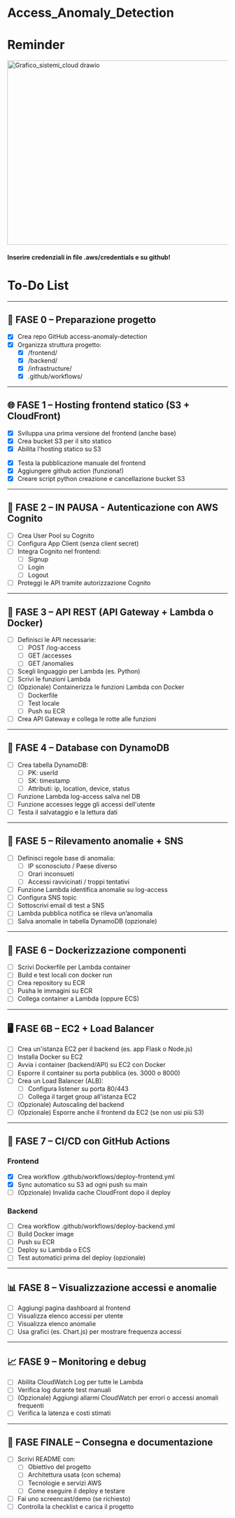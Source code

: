 # Access_Anomaly_Detection

# Reminder
<img width="781" height="421" alt="Grafico_sistemi_cloud drawio" src="https://github.com/user-attachments/assets/0eb271e5-d839-4cad-ac95-c049c325201b" />

#### Inserire credenziali in file .aws/credentials e su github!

# To-Do List 

---

## 🔧 FASE 0 – Preparazione progetto

- [x] Crea repo GitHub access-anomaly-detection
- [x] Organizza struttura progetto:
  - [x] /frontend/
  - [x] /backend/
  - [x] /infrastructure/
  - [x] .github/workflows/
<!-- non si può fare con aws learner lab
- [ ] Configura utente IAM con permessi adeguati su:
  - [ ] S3, Lambda, API Gateway, DynamoDB
  - [ ] Cognito, SNS, CloudWatch, ECR/ECS -->

---

## 🌐 FASE 1 – Hosting frontend statico (S3 + CloudFront)

- [x] Sviluppa una prima versione del frontend (anche base)
- [x] Crea bucket S3 per il sito statico
- [x] Abilita l'hosting statico su S3
<!-- non si può fare cib aws learner lab
- [ ] Configura CloudFront:
  - [ ] Collegalo al bucket S3
  - [ ] Aggiungi HTTPS con certificato -->
- [x] Testa la pubblicazione manuale del frontend
- [x] Aggiungere github action (funziona!)
- [x] Creare script python creazione e cancellazione bucket S3

---

## 🔐 FASE 2 – IN PAUSA - Autenticazione con AWS Cognito 

- [ ] Crea User Pool su Cognito
- [ ] Configura App Client (senza client secret)
- [ ] Integra Cognito nel frontend:
  - [ ] Signup
  - [ ] Login
  - [ ] Logout
- [ ] Proteggi le API tramite autorizzazione Cognito

---

## 📡 FASE 3 – API REST (API Gateway + Lambda o Docker)

- [ ] Definisci le API necessarie:
  - [ ] POST /log-access
  - [ ] GET /accesses
  - [ ] GET /anomalies
- [ ] Scegli linguaggio per Lambda (es. Python)
- [ ] Scrivi le funzioni Lambda
- [ ] (Opzionale) Containerizza le funzioni Lambda con Docker
  - [ ] Dockerfile
  - [ ] Test locale
  - [ ] Push su ECR
- [ ] Crea API Gateway e collega le rotte alle funzioni

---

## 💾 FASE 4 – Database con DynamoDB

- [ ] Crea tabella DynamoDB:
  - [ ] PK: userId
  - [ ] SK: timestamp
  - [ ] Attributi: ip, location, device, status
- [ ] Funzione Lambda log-access salva nel DB
- [ ] Funzione accesses legge gli accessi dell'utente
- [ ] Testa il salvataggio e la lettura dati

---

## 🧠 FASE 5 – Rilevamento anomalie + SNS

- [ ] Definisci regole base di anomalia:
  - [ ] IP sconosciuto / Paese diverso
  - [ ] Orari inconsueti
  - [ ] Accessi ravvicinati / troppi tentativi
- [ ] Funzione Lambda identifica anomalie su log-access
- [ ] Configura SNS topic
- [ ] Sottoscrivi email di test a SNS
- [ ] Lambda pubblica notifica se rileva un’anomalia
- [ ] Salva anomalie in tabella DynamoDB (opzionale)

---

## 🐳 FASE 6 – Dockerizzazione componenti

- [ ] Scrivi Dockerfile per Lambda container
- [ ] Build e test locali con docker run
- [ ] Crea repository su ECR
- [ ] Pusha le immagini su ECR
- [ ] Collega container a Lambda (oppure ECS)

---

## 🖥️ FASE 6B – EC2 + Load Balancer

- [ ] Crea un'istanza EC2 per il backend (es. app Flask o Node.js)
- [ ] Installa Docker su EC2
- [ ] Avvia i container (backend/API) su EC2 con Docker
- [ ] Esporre il container su porta pubblica (es. 3000 o 8000)
- [ ] Crea un Load Balancer (ALB):
  - [ ] Configura listener su porta 80/443
  - [ ] Collega il target group all'istanza EC2
- [ ] (Opzionale) Autoscaling del backend
- [ ] (Opzionale) Esporre anche il frontend da EC2 (se non usi più S3)

---

## 🔁 FASE 7 – CI/CD con GitHub Actions

### Frontend
- [x] Crea workflow .github/workflows/deploy-frontend.yml
- [x] Sync automatico su S3 ad ogni push su main
- [ ] (Opzionale) Invalida cache CloudFront dopo il deploy

### Backend
- [ ] Crea workflow .github/workflows/deploy-backend.yml
- [ ] Build Docker image
- [ ] Push su ECR
- [ ] Deploy su Lambda o ECS
- [ ] Test automatici prima del deploy (opzionale)

---

## 📊 FASE 8 – Visualizzazione accessi e anomalie

- [ ] Aggiungi pagina dashboard al frontend
- [ ] Visualizza elenco accessi per utente
- [ ] Visualizza elenco anomalie
- [ ] Usa grafici (es. Chart.js) per mostrare frequenza accessi

---

## 📈 FASE 9 – Monitoring e debug

- [ ] Abilita CloudWatch Log per tutte le Lambda
- [ ] Verifica log durante test manuali
- [ ] (Opzionale) Aggiungi allarmi CloudWatch per errori o accessi anomali frequenti
- [ ] Verifica la latenza e costi stimati

---

## 🎁 FASE FINALE – Consegna e documentazione

- [ ] Scrivi README con:
  - [ ] Obiettivo del progetto
  - [ ] Architettura usata (con schema)
  - [ ] Tecnologie e servizi AWS
  - [ ] Come eseguire il deploy e testare
- [ ] Fai uno screencast/demo (se richiesto)
- [ ] Controlla la checklist e carica il progetto
